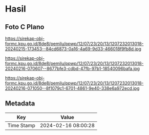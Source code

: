 # Hasil

## Foto C Plano

https://sirekap-obj-formc.kpu.go.id/8de8/pemilu/ppwp/12/07/23/20/13/1207232013018-20240215-173453--84cd6873-0a16-4a69-9d33-466018f9fb8d.jpg

https://sirekap-obj-formc.kpu.go.id/8de8/pemilu/ppwp/12/07/23/20/13/1207232013018-20240216-070607--8677bfe3-cdbd-47fb-97b1-18540096bafa.jpg

https://sirekap-obj-formc.kpu.go.id/8de8/pemilu/ppwp/12/07/23/20/13/1207232013018-20240216-071050--8f1079c1-6701-4861-9e40-338e6a972ecd.jpg


## Metadata

| Key        | Value               |
| ---------- | ------------------- |
| Time Stamp | 2024-02-16 08:00:28 |



